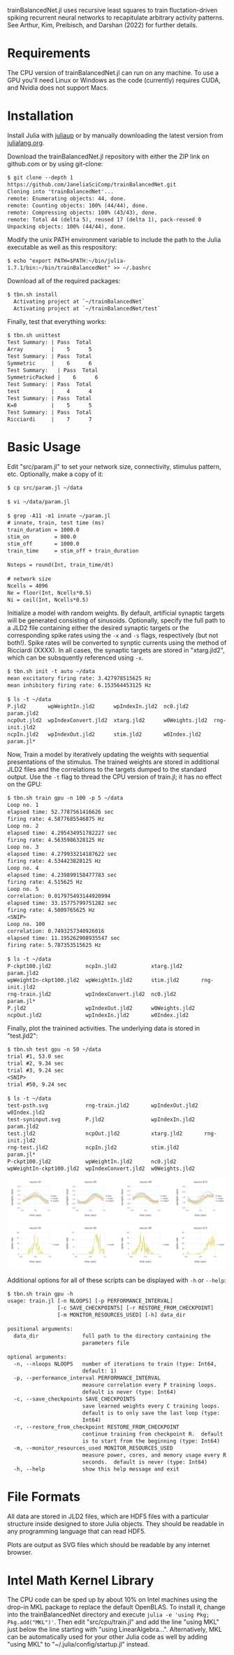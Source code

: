 trainBalancedNet.jl uses recursive least squares to train fluctation-driven
spiking recurrent neural networks to recapitulate arbitrary activity patterns.
See Arthur, Kim, Preibisch, and Darshan (2022) for further details.


# Requirements #

The CPU version of trainBalancedNet.jl can run on any machine.
To use a GPU you'll need Linux or Windows as the code (currently)
requires CUDA, and Nvidia does not support Macs.


# Installation #

Install Julia with [juliaup](https://github.com/JuliaLang/juliaup)
or by manually downloading the latest version from
[julialang.org](https://julialang.org/).

Download the trainBalancedNet.jl repository with either the ZIP link on
github.com or by using git-clone:

```
$ git clone --depth 1 https://github.com/JaneliaSciComp/trainBalancedNet.git
Cloning into 'trainBalancedNet'...
remote: Enumerating objects: 44, done.
remote: Counting objects: 100% (44/44), done.
remote: Compressing objects: 100% (43/43), done.
remote: Total 44 (delta 5), reused 17 (delta 1), pack-reused 0
Unpacking objects: 100% (44/44), done.
```

Modify the unix PATH environment variable to include the path to the Julia
executable as well as this respository:

```
$ echo "export PATH=$PATH:~/bin/julia-1.7.1/bin:~/bin/trainBalancedNet" >> ~/.bashrc
```

Download all of the required packages:

```
$ tbn.sh install
  Activating project at `~/trainBalancedNet`
  Activating project at `~/trainBalancedNet/test`
```

Finally, test that everything works:

```
$ tbn.sh unittest
Test Summary: | Pass  Total
Array         |    5      5
Test Summary: | Pass  Total
Symmetric     |    6      6
Test Summary:   | Pass  Total
SymmetricPacked |    6      6
Test Summary: | Pass  Total
test          |    4      4
Test Summary: | Pass  Total
K=0           |    5      5
Test Summary: | Pass  Total
Ricciardi     |    7      7
```

# Basic Usage #

Edit "src/param.jl" to set your network size, connectivity, stimulus
pattern, etc.  Optionally, make a copy of it:

```
$ cp src/param.jl ~/data

$ vi ~/data/param.jl

$ grep -A11 -m1 innate ~/param.jl 
# innate, train, test time (ms)
train_duration = 1000.0
stim_on        = 800.0
stim_off       = 1000.0
train_time     = stim_off + train_duration

Nsteps = round(Int, train_time/dt)

# network size
Ncells = 4096
Ne = floor(Int, Ncells*0.5)
Ni = ceil(Int, Ncells*0.5)
```

Initialize a model with random weights.  By default, artificial synaptic
targets will be generated consisting of sinusoids.  Optionally, specify the
full path to a JLD2 file containing either the desired synaptic targets or
the corresponding spike rates using the `-x` and `-s` flags, respectively
(but not both!).  Spike rates will be converted to synptic currents using
the method of Ricciardi (XXXX).  In all cases, the synaptic targets are
stored in "xtarg.jld2", which can be subsquently referenced using `-x`.

```
$ tbn.sh init -t auto ~/data
mean excitatory firing rate: 3.427978515625 Hz
mean inhibitory firing rate: 6.153564453125 Hz

$ ls -t ~/data
P.jld2       wpWeightIn.jld2      wpIndexIn.jld2  nc0.jld2        param.jld2
ncpOut.jld2  wpIndexConvert.jld2  xtarg.jld2      w0Weights.jld2  rng-init.jld2
ncpIn.jld2   wpIndexOut.jld2      stim.jld2       w0Index.jld2    param.jl*
```

Now, Train a model by iteratively updating the weights with sequential
presentations of the stimulus.  The trained weights are stored in additional
JLD2 files and the correlations to the targets dumped to the standard output.
Use the `-t` flag to thread the CPU version of train.jl; it has no effect
on the GPU:

```
$ tbn.sh train gpu -n 100 -p 5 ~/data
Loop no. 1
elapsed time: 52.7787561416626 sec
firing rate: 4.5877685546875 Hz
Loop no. 2
elapsed time: 4.295434951782227 sec
firing rate: 4.5635986328125 Hz
Loop no. 3
elapsed time: 4.279933214187622 sec
firing rate: 4.534423828125 Hz
Loop no. 4
elapsed time: 4.239899158477783 sec
firing rate: 4.515625 Hz
Loop no. 5
correlation: 0.017975493144920994
elapsed time: 33.15775799751282 sec
firing rate: 4.5009765625 Hz
<SNIP>
Loop no. 100
correlation: 0.7493257340926016
elapsed time: 11.195262908935547 sec
firing rate: 5.787353515625 Hz

$ ls -t ~/data
P-ckpt100.jld2           ncpIn.jld2           xtarg.jld2      param.jld2
wpWeightIn-ckpt100.jld2  wpWeightIn.jld2      stim.jld2       rng-init.jld2
rng-train.jld2           wpIndexConvert.jld2  nc0.jld2        param.jl*
P.jld2                   wpIndexOut.jld2      w0Weights.jld2
ncpOut.jld2              wpIndexIn.jld2       w0Index.jld2
```

Finally, plot the trainined activities.  The underlying data is stored in
"test.jld2":

```
$ tbn.sh test gpu -n 50 ~/data
trial #1, 53.0 sec
trial #2, 9.34 sec
trial #3, 9.24 sec
<SNIP>
trial #50, 9.24 sec

$ ls -t ~/data
test-psth.svg            rng-train.jld2       wpIndexOut.jld2  w0Index.jld2
test-syninput.svg        P.jld2               wpIndexIn.jld2   param.jld2
test.jld2                ncpOut.jld2          xtarg.jld2       rng-init.jld2
rng-test.jld2            ncpIn.jld2           stim.jld2        param.jl*
P-ckpt100.jld2           wpWeightIn.jld2      nc0.jld2
wpWeightIn-ckpt100.jld2  wpIndexConvert.jld2  w0Weights.jld2
```

![synpatic inputs](/test-syninput.svg)
![PSTH](/test-psth.svg)

Additional options for all of these scripts can be displayed with `-h` or
`--help`:

```
$ tbn.sh train gpu -h
usage: train.jl [-n NLOOPS] [-p PERFORMANCE_INTERVAL]
                [-c SAVE_CHECKPOINTS] [-r RESTORE_FROM_CHECKPOINT]
                [-m MONITOR_RESOURCES_USED] [-h] data_dir

positional arguments:
  data_dir              full path to the directory containing the
                        parameters file

optional arguments:
  -n, --nloops NLOOPS   number of iterations to train (type: Int64,
                        default: 1)
  -p, --performance_interval PERFORMANCE_INTERVAL
                        measure correlation every P training loops.
                        default is never (type: Int64)
  -c, --save_checkpoints SAVE_CHECKPOINTS
                        save learned weights every C training loops.
                        default is to only save the last loop (type:
                        Int64)
  -r, --restore_from_checkpoint RESTORE_FROM_CHECKPOINT
                        continue training from checkpoint R.  default
                        is to start from the beginning (type: Int64)
  -m, --monitor_resources_used MONITOR_RESOURCES_USED
                        measure power, cores, and memory usage every R
                        seconds.  default is never (type: Int64)
  -h, --help            show this help message and exit
```


# File Formats #

All data are stored in JLD2 files, which are HDF5 files with a particular
structure inside designed to store Julia objects.  They should be readable
in any programming language that can read HDF5.

Plots are output as SVG files which should be readable by any internet
browser.


# Intel Math Kernel Library #

The CPU code can be sped up by about 10% on Intel machines using the
drop-in MKL package to replace the default OpenBLAS.  To install it,
change into the trainBalancedNet directory and execute `julia -e 'using Pkg;
Pkg.add("MKL")'`.  Then edit "src/cpu/train.jl" and add the line "using MKL"
just below the line starting with "using LinearAlgebra...".  Alternatively,
MKL can be automatically used for your other Julia code as well by adding
"using MKL" to "~/.julia/config/startup.jl" instead.
